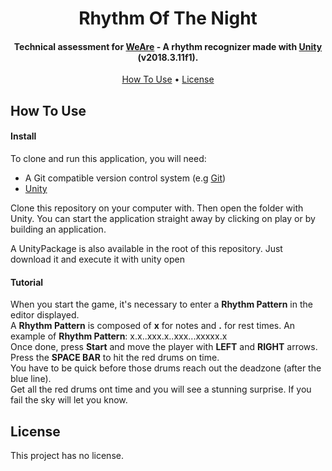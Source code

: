 <h1 align="center">
  Rhythm Of The Night
</h1>

<h4 align="center">
Technical assessment for <a href="https://weare-rooms.com/" target="_blank">WeAre</a> - A rhythm recognizer made with <a href="https://unity.com" target="_blank">Unity</a> (v2018.3.11f1).</h4>

<p align="center">
  <a href="#how-to-use">How To Use</a> •
  <a href="#license">License</a>
</p>

## How To Use

#### Install
To clone and run this application, you will need:
- A Git compatible version control system (e.g [Git](https://git-scm.com))
- [Unity](https://unity.com)

Clone this repository on your computer with. Then open the folder with Unity.
You can start the application straight away by clicking on play or by building an application.

A UnityPackage is also available in the root of this repository. Just download it and execute it with unity open 

#### Tutorial
When you start the game, it's necessary to enter a **Rhythm Pattern** in the editor displayed.<br />
A **Rhythm Pattern** is composed of **x** for notes and **.** for rest times. An example of **Rhythm Pattern**: x.x..xxx.x..xxx...xxxxx.x<br />
Once done, press **Start** and move the player with **LEFT** and **RIGHT** arrows. Press the **SPACE BAR** to hit the red drums on time.<br />
You have to be quick before those drums reach out the deadzone (after the blue line).<br />
Get all the red drums ont time and you will see a stunning surprise. If you fail the sky will let you know.<br />

## License

This project has no license.
